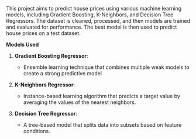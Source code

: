 This project aims to predict house prices using various machine learning models, including Gradient Boosting, K-Neighbors, and Decision Tree Regressors. The dataset is cleaned, processed, and then models are trained and evaluated for performance. The best model is then used to predict house prices on a test dataset.

**Models Used**

1. **Gradient Boosting Regressor**:
    - Ensemble learning technique that combines multiple weak models to create a strong predictive model

2. **K-Neighbors Regressor**:
    - Instance-based learning algorithm that predicts a target value by averaging the values of the nearest neighbors.

3. **Decision Tree Regressor**:
    - A tree-based model that splits data into subsets based on feature conditions.
